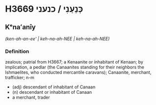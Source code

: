 # H3669 כְּנַעַנִי / כנעני

## Kᵉnaʻanîy

_(ken-ah-an-ee' | keh-na-ah-NEE | keh-na-ah-NEE)_

### Definition

zealous; patrial from H3667; a Kenaanite or inhabitant of Kenaan; by implication, a pedlar (the Canaanites standing for their neighbors the Ishmaelites, who conducted mercantile caravans); Canaanite, merchant, trafficker; n-m

- (adj) descendant of inhabitant of Canaan
- (n) descendant or inhabitant of Canaan
- a merchant, trader
